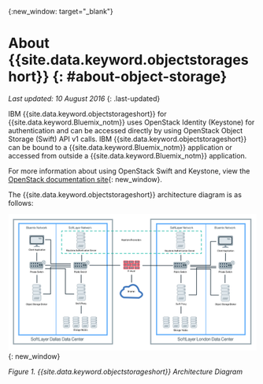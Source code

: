 {:new_window: target="_blank"}

# About {{site.data.keyword.objectstorageshort}}  {: #about-object-storage} 

*Last updated: 10 August 2016*
{: .last-updated}


IBM {{site.data.keyword.objectstorageshort}} for {{site.data.keyword.Bluemix_notm}} uses OpenStack Identity (Keystone) for authentication and can be accessed directly by using OpenStack Object Storage (Swift) API v1 calls. IBM {{site.data.keyword.objectstorageshort}} can be bound to a {{site.data.keyword.Bluemix_notm}} application or accessed from outside a {{site.data.keyword.Bluemix_notm}} application. 

For more information about using OpenStack Swift and Keystone, view the [OpenStack documentation site](http://docs.openstack.org){: new_window}.

The {{site.data.keyword.objectstorageshort}} architecture diagram is as follows:

[![{{site.data.keyword.objectstorageshort}} Architecture Diagram](images/ObjectStorageArchitectureDiagram.png)](images/ObjectStorageArchitectureDiagram.png){: new_window}

*Figure 1. {{site.data.keyword.objectstorageshort}} Architecture Diagram*

